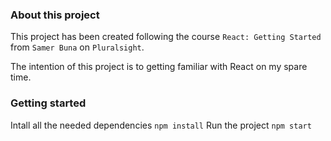 ### About this project
This project has been created following the course `React: Getting Started` from `Samer Buna` on `Pluralsight`.

The intention of this project is to getting familiar with React on my spare time.

### Getting started
Intall all the needed dependencies `npm install`
Run the project `npm start`